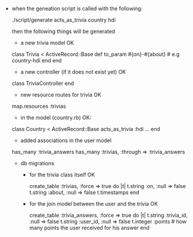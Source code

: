 * when the geneation script is called with the following:

  ./script/generate acts_as_trivia country hdi

  then the following things will be generated
  
  * a new trivia model OK
  
  class Trivia < ActiveRecord::Base
    def to\_param
      #{on}-#{about} # e.g country-hdi
    end
  end

  * a new controller (if it does not exist yet) OK
  
  class TriviaController
  end

  * new resource routes for trivia OK
  
  map.resources :trivias
  
  * in the model (country.rb) OK:

  class Country < ActiveRecord::Base
    acts_as_trivia :hdi
    ...
  end
  
  * added associations in the user model
  
  has_many :trivia_answers
  has_many :trivias, :through => :trivia_answers
  <!-- has_many :correct_trivia_answers, :through => :trivia_answers, :condition => { "state = ?", 'correct' }   -->
  
  * db migrations
  
    * for the trivia class itself OK
    
      create_table :trivias, :force => true do |t|
        t.string  :on, :null => false
        t.string  :about, :null => false
        t.timestamps
      end
  
    * for the join model between the user and the trivia OK
    
      create_table :trivia_answers, :force => true do |t|
        t.string  :trivia_id, :null => false
        t.string  :user_id, :null => false
        t.integer :points # how many points the user received for his answer
      end
    